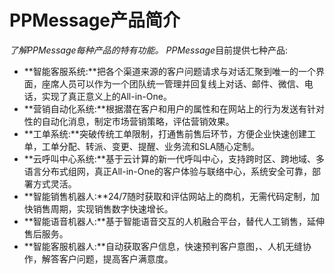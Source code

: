 # PPMessage产品简介

*了解PPMessage每种产品的特有功能。*
*PPMessage*目前提供七种产品:

- **智能客服系统:**把各个渠道来源的客户问题请求与对话汇聚到唯一的一个界面，座席人员可以作为一个团队统一管理并回复线上对话、邮件、微信、电话，实现了真正意义上的All-in-One。
- **营销自动化系统:**根据潜在客户和用户的属性和在网站上的行为发送有针对性的自动化消息，制定市场营销策略，评估营销效果。
- **工单系统:**突破传统工单限制，打通售前售后环节，方便企业快速创建工单，工单分配、转派、变更、提醒、业务流和SLA随心定制。
- **云呼叫中心系统:**基于云计算的新一代呼叫中心，支持跨时区、跨地域、多语言分布式组网，真正All-in-One的客户体验与联络中心，系统安全可靠，部署方式灵活。
- **智能销售机器人:**24/7随时获取和评估网站上的商机，无需代码定制，加快销售周期，实现销售数字快速增长。
- **智能语音机器人:**基于智能语音交互的人机融合平台，替代人工销售，延伸售后服务。
- **智能客服机器人:**自动获取客户信息，快速预判客户意图，、人机无缝协作，解答客户问题，提高客户满意度。


  
